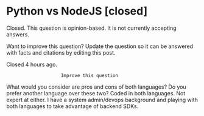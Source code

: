
# Python vs NodeJS [closed]







Closed. This question is opinion-based. It is not currently accepting answers.
                        
                    










Want to improve this question? Update the question so it can be answered with facts and citations by editing this post.


Closed 4 hours ago.







                        Improve this question
                    



What would you consider are pros and cons of both languages? Do you prefer another language over these two?
Coded in both languages. Not expert at either. I have a system admin/devops background and playing with both languages to take advantage of backend SDKs.

        